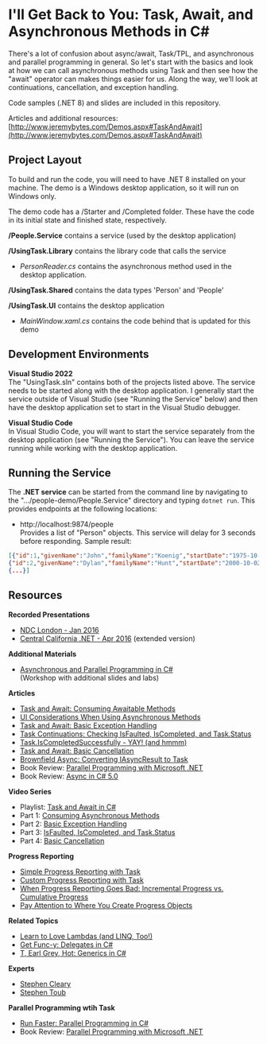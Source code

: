 # I'll Get Back to You: Task, Await, and Asynchronous Methods in C#
There's a lot of confusion about async/await, Task/TPL, and asynchronous and parallel programming in general. So let's start with the basics and look at how we can call asynchronous methods using Task and then see how the "await" operator can makes things easier for us. Along the way, we’ll look at continuations, cancellation, and exception handling.  

Code samples (.NET 8) and slides are included in this repository.

Articles and additional resources: [http://www.jeremybytes.com/Demos.aspx#TaskAndAwait](http://www.jeremybytes.com/Demos.aspx#TaskAndAwait)  

## Project Layout
To build and run the code, you will need to have .NET 8 installed on your machine. The demo is a Windows desktop application, so it will run on Windows only.  

The demo code has a /Starter and /Completed folder. These have the code in its initial state and finished state, respectively.

**/People.Service** contains a service (used by the desktop application)  

**/UsingTask.Library** contains the library code that calls the service  
* *PersonReader.cs* contains the asynchronous method used in the desktop application.  

**/UsingTask.Shared** contains the data types 'Person' and 'People'  

**/UsingTask.UI** contains the desktop application  
* *MainWindow.xaml.cs* contains the code behind that is updated for this demo

## Development Environments
**Visual Studio 2022**  
The "UsingTask.sln" contains both of the projects listed above. The service needs to be started along with the desktop application. I generally start the service outside of Visual Studio (see "Running the Service" below) and then have the desktop application set to start in the Visual Studio debugger.

**Visual Studio Code**  
In Visual Studio Code, you will want to start the service separately from the desktop application (see "Running the Service"). You can leave the service running while working with the desktop application.

## Running the Service
The **.NET service** can be started from the command line by navigating to the ".../people-demo/People.Service" directory and typing `dotnet run`. This provides endpoints at the following locations:

* http://localhost:9874/people  
Provides a list of "Person" objects. This service will delay for 3 seconds before responding. Sample result:

```json
[{"id":1,"givenName":"John","familyName":"Koenig","startDate":"1975-10-17T00:00:00-07:00","rating":6,"formatString":null},  
{"id":2,"givenName":"Dylan","familyName":"Hunt","startDate":"2000-10-02T00:00:00-07:00","rating":8,"formatString":null}, 
{...}]
```

## Resources  

**Recorded Presentations**  
* [NDC London - Jan 2016](https://vimeo.com/157300741)  
* [Central California .NET - Apr 2016](https://www.youtube.com/watch?v=B2HDDKq4d3c) (extended version)  

**Additional Materials**  
* [Asynchronous and Parallel Programming in C#](https://github.com/jeremybytes/async-workshop-2024)  
(Workshop with additional slides and labs)

**Articles**  
* [Task and Await: Consuming Awaitable Methods](http://jeremybytes.blogspot.com/2014/12/task-and-await-consuming-awaitable.html)  
* [UI Considerations When Using Asynchronous Methods](http://jeremybytes.blogspot.com/2014/12/ui-considerations-when-using.html)  
* [Task and Await: Basic Exception Handling](http://jeremybytes.blogspot.com/2015/01/task-and-await-basic-exception-handling.html)  
* [Task Continuations: Checking IsFaulted, IsCompleted, and Task.Status](http://jeremybytes.blogspot.com/2015/01/task-continuations-checking-isfaulted.html)  
* [Task.IsCompletedSuccessfully - YAY! (and hmmm)](https://jeremybytes.blogspot.com/2019/04/taskiscompletedsuccessfully-yay-and-hmmm.html)  
* [Task and Await: Basic Cancellation](http://jeremybytes.blogspot.com/2015/01/task-and-await-basic-cancellation.html)  
* [Brownfield Async: Converting IAsyncResult to Task](http://jeremybytes.blogspot.com/2016/03/brownfield-async-converting.html)  
* Book Review: [Parallel Programming with Microsoft .NET](http://jeremybytes.blogspot.com/2014/02/book-review-parallel-programming-with.html)  
* Book Review: [Async in C# 5.0](http://jeremybytes.blogspot.com/2013/01/book-review-async-in-c-50.html)  

**Video Series**  
* Playlist: [Task and Await in C#](https://www.youtube.com/watch?v=0qiB3oW_nd8&list=PLdbkZkVDyKZWWjJ5yUdd_ooLORZgOSHSP)
* Part 1: [Consuming Asynchronous Methods](https://www.youtube.com/watch?v=0qiB3oW_nd8)
* Part 2: [Basic Exception Handling](https://www.youtube.com/watch?v=2bFp7Ob-fC8)
* Part 3: [IsFaulted, IsCompleted, and Task.Status](https://www.youtube.com/watch?v=uqvfNx2de5s)
* Part 4: [Basic Cancellation](https://www.youtube.com/watch?v=q5wpZaGJ4wY)

**Progress Reporting**  
* [Simple Progress Reporting with Task](https://jeremybytes.blogspot.com/2016/12/simple-progress-reporting-with-task.html)
* [Custom Progress Reporting with Task](https://jeremybytes.blogspot.com/2016/12/custom-progress-reporting-with-task.html)
* [When Progress Reporting Goes Bad: Incremental Progress vs. Cumulative Progress](https://jeremybytes.blogspot.com/2016/12/incremental-progress-reporting-vs.html)
* [Pay Attention to Where You Create Progress Objects](https://jeremybytes.blogspot.com/2015/07/pay-attention-to-where-you-create.html)

**Related Topics**
* [Learn to Love Lambdas (and LINQ, Too!)](http://www.jeremybytes.com/Demos.aspx#LLL)
* [Get Func-y: Delegates in C#](http://www.jeremybytes.com/Demos.aspx#GF) 
* [T, Earl Grey, Hot: Generics in C#](http://www.jeremybytes.com/Demos.aspx#GEN)

**Experts**  
* [Stephen Cleary](http://blog.stephencleary.com/)
* [Stephen Toub](https://devblogs.microsoft.com/dotnet/author/toub/)

**Parallel Programming wtih Task**  
* [Run Faster: Parallel Programming in C#](http://www.jeremybytes.com/Demos.aspx#ParallelProgramming)  
* Book Review: [Parallel Programming with Microsoft .NET](https://jeremybytes.blogspot.com/2014/02/book-review-parallel-programming-with.html)  